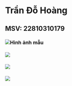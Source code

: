 # Trần Đỗ Hoàng
## MSV: 22810310179
### ![Hình ảnh mẫu](z6208705020142_affbb9d6de811d267082f1aacb231bb5.jpg "Tiêu đề tùy chọn")
### ![](z6354801710892_cbc188a46213cbc239da7e5c34ed76ee.jpg "")
### ![](z6354801711012_a6dba245b937f6afefa070371228e120.jpg "")
### ![](z6376735424934_3297e0da460a73600078bbab406bc379.jpg "")
